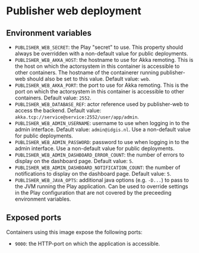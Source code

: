 # Publisher web deployment

## Environment variables

- ``PUBLISHER_WEB_SECRET``: the Play "secret" to use. This property should always be overridden with a non-default value for public deployments.
- ``PUBLISHER_WEB_AKKA_HOST``: the hostname to use for Akka remoting. This is the host on which the actorsystem in this container is accessible to other containers. The hostname of the containerer running publisher-web should also be set to this value. Default value: ``web``.
- ``PUBLISHER_WEB_AKKA_PORT``: the port to use for Akka remoting. This is the port on which the actorsystem in this container is accessible to other containers. Default value: ``2552``.
- ``PUBLISHER_WEB_DATABASE_REF``: actor reference used by publisher-web to access the backend. Default value: ``akka.tcp://service@service:2552/user/app/admin``.
- ``PUBLISHER_WEB_ADMIN_USERNAME``: username to use when logging in to the admin interface. Default value: ``admin@idgis.nl``. Use a non-default value for public deployments.
- ``PUBLISHER_WEB_ADMIN_PASSWORD``: password to use when logging in to the admin interface. Use a non-default value for public deployments.
- ``PUBLISHER_WEB_ADMIN_DASHBOARD_ERROR_COUNT``: the number of errors to display on the dashboard page. Default value: ``5``.
- ``PUBLISHER_WEB_ADMIN_DASHBOARD_NOTIFICATION_COUNT``: the number of notifications to display on the dashboard page. Default value: ``5``.
- ``PUBLISHER_WEB_JAVA_OPTS``: additional java options (e.g. ``-D...``) to pass to the JVM running the Play application. Can be used to override settings in the Play configuration that are not covered by the preceeding environment variables.

## Exposed ports

Containers using this image expose the following ports:

- ``9000``: the HTTP-port on which the application is accessible.
